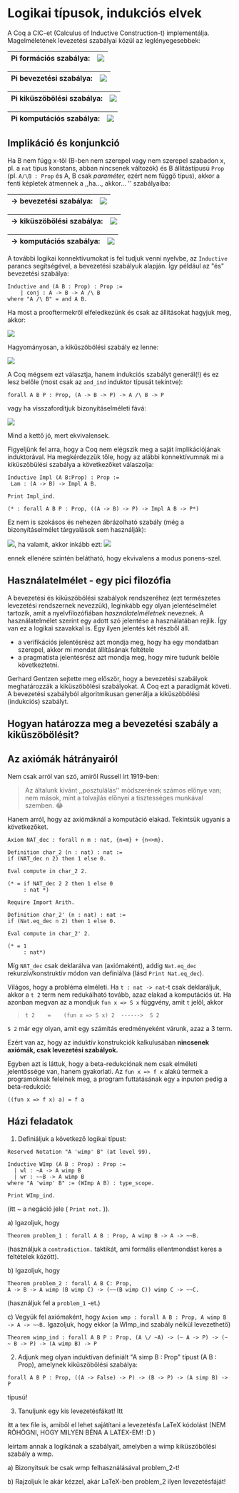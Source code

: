 # Logikai típusok, indukciós elvek

A Coq a CIC-et (Calculus of Inductive Construction-t) implementálja. Magelméletének levezetési szabályai közül az leglényegesebbek:

|Pi formációs szabálya: | <img src="https://render.githubusercontent.com/render/math?math=%5Cdfrac%7B%5CGamma%5Cvdash%20A%3AType%5Cquad%5Cquad%20%5CGamma%2Cx%3AA%5Cvdash%20B%3AType%7D%7B%5CGamma%5Cvdash%20%5CPi%5C!%20x%5C!%3A%5C!%20A.%5C%3B%20B%3AType%7D">
---------|-------

 Pi bevezetési szabálya: | <img src="https://render.githubusercontent.com/render/math?math=%5Cdfrac%7B%5CGamma%5Cvdash%20%5CPi%5C!%20x%5C!%3A%5C!%20A.%5C%3B%20B%3AType%5Cquad%5Cquad%20%5CGamma%2Cx%3AA%5Cvdash%20M%3AB%7D%7B%5CGamma%5Cvdash%20%5Clambda%20%5C!x%5C!%3A%5C!A.%5C%2CM%3A%5CPi%5C!%20x%5C!%3A%5C!%20A.%5C%3B%20B%7D"> 
 -------|------

Pi kiküszöbölési szabálya: | <img src="https://render.githubusercontent.com/render/math?math=%5Cdfrac%7B%5CGamma%5Cvdash%20M%3A%5CPi%5C!%20x%5C!%3A%5C!%20A.%5C%3B%20B%5Cquad%5Cquad%20%5CGamma%20%5Cvdash%20N%3AA%7D%7B%5CGamma%5Cvdash%20M%20N%20%3A%20B%5Bx%2FN%5D%20%7D">
----- | -----

Pi komputációs szabálya: | <img src="https://render.githubusercontent.com/render/math?math=%5Cdfrac%7B%5CGamma%5Cvdash%20%5Clambda%20%5C!x%5C!%3A%5C!A.%5C%2CM%3A%5CPi%5C!%20x%5C!%3A%5C!%20A.%5C%3B%20B%20%5Cquad%5Cquad%20%5CGamma%20%5Cvdash%20N%3AA%7D%7B%5CGamma%5Cvdash%20(%5Clambda%20%5C!x%5C!%3A%5C!A.%5C%2CM)%20N%20%5C%3B%5Cto_%5Cbeta%20%5C%3BM%5Bx%2FN%5D%3AB%5Bx%2FN%5D%20%7D"> 
-------|--------

## Implikáció és konjunkció

Ha B nem függ x-től (B-ben nem szerepel vagy nem szerepel szabadon x, pl. a ````nat```` típus konstans, abban nincsenek változók) és B állítástípusú ````Prop```` (pl. ````A/\B : Prop```` és A, B csak _paraméter,_ ezért nem függő típus), akkor a fenti képletek átmennek a ,,ha..., akkor... '' szabályaiba:

-> bevezetési szabálya: | <img src="https://render.githubusercontent.com/render/math?math=%5Cdfrac%7B%5CGamma%5Ccup%20%5C%7Bx%3AA%5C%7D%5Cvdash%20f(x)%3AB%20%7D%7B%5CGamma%5Cvdash%5Clambda%20x.f(x)%3AA%20%5Cto%20B%7D">
 -------|------

-> kiküszöbölési szabálya: | <img src="https://render.githubusercontent.com/render/math?math=%5Cdfrac%7B%5CGamma%5Cvdash%20f%3AA%5Cto%20B%5Cquad%20%5CGamma%5Cvdash%20a%3AA%20%7D%7B%5CGamma%5Cvdash%20fa%3AB%7D">
 -------|------
 
 -> komputációs szabálya: | <img src="https://render.githubusercontent.com/render/math?math=(%5Clambda%20x.f(x))%5C%2Ca%5C%3B%5Cto_%5Cbeta%5C%3B%20f(a)">
 -------|------
 
A további logikai konnektívumokat is fel tudjuk venni nyelvbe, az ````Inductive```` parancs segítségével, a bevezetési szabályuk alapján. Így például az "és" bevezetési szabálya:

````coq
Inductive and (A B : Prop) : Prop :=  
    | conj : A -> B -> A /\ B
where "A /\ B" = and A B.
````

Ha most a prooftermekről elfeledkezünk és csak az állításokat hagyjuk meg, akkor: 

<img src="https://render.githubusercontent.com/render/math?math=%5Cdfrac%7B%5CGamma%5Cvdash%20A%5Cquad%20%5CGamma%5Cvdash%20B%7D%7B%5CGamma%5Cvdash%20A%20%5Cwedge%20B%7D">

Hagyományosan, a kiküszöbölési szabály ez lenne: 

<img src="https://render.githubusercontent.com/render/math?math=%5Cdfrac%7B%5CGamma%5Cvdash%20A%20%5Cwedge%20B%7D%7B%5CGamma%5Cvdash%20A%7D%5Cquad%20%5Cdfrac%7B%5CGamma%5Cvdash%20A%20%5Cwedge%20B%7D%7B%5CGamma%5Cvdash%20B%7D">

A Coq mégsem ezt választja, hanem indukciós szabályt generál(!) és ez lesz belőle (most csak az ````and_ind```` induktor típusát tekintve):

````coq
forall A B P : Prop, (A -> B -> P) -> A /\ B -> P
````
 
vagy ha visszafordítjuk bizonyításelméleti fává:
 
 <img src="https://render.githubusercontent.com/render/math?math=%5Cdfrac%7B%5CGamma%5Cvdash%20A%20%5Cwedge%20B%5Cquad%20%5CGamma%5Ccup%5C%7BA%2CB%5C%7D%5Cvdash%20P%20%7D%7B%5CGamma%5Cvdash%20P%7D">
 
 Mind a kettő jó, mert ekvivalensek.
 
 Figyeljünk fel arra, hogy a Coq nem elégszik meg a saját implikációjának induktorával. Ha megkérdezzük tőle, hogy az alábbi konnektívumnak mi a kiküszöbülési szabálya a következőket válaszolja:
 
 ````coq
Inductive Impl (A B:Prop) : Prop :=
  Lam : (A -> B) -> Impl A B.

Print Impl_ind.

(* : forall A B P : Prop, ((A -> B) -> P) -> Impl A B -> P*)
 ````

Ez nem is szokásos és nehezen ábrázolható szabály (még a bizonyításelmélet tárgyalások sem használják):

<img src="https://render.githubusercontent.com/render/math?math=%5Cdfrac%7B%5Cbegin%7Bmatrix%7D%20%0A%26%20A%5C%5C%0A%26%20%5Cvdots%5C%5C%0A%26%20B%5C%5C%0AA%20%5Cto%20B%20%26%20%5Coverline%7BP%7D%0A%5Cend%7Bmatrix%7D%20%7D%7BP%7D">, ha valamit, akkor inkább ezt: <img src="https://render.githubusercontent.com/render/math?math=%5Cdfrac%7B%5CGamma%5Cvdash%20A%5Cto%20B%20%5Cquad%20%5CGamma%5Cvdash%20%20A%5Cquad%20%5CGamma%5Ccup%5C%7BB%5C%7D%5Cvdash%20P%20%7D%7B%5CGamma%5Cvdash%20P%7D">

ennek ellenére szintén belátható, hogy ekvivalens a modus ponens-szel.

## Használatelmélet - egy pici filozófia

A bevezetési és kiküszöbölési szabályok rendszeréhez (ezt természetes levezetési rendszernek nevezzük), leginkább egy olyan jelentéselmélet tartozik, amit a nyelvfilozófiában _használatelméletnek_ neveznek. A használatelmélet szerint egy adott szó jelentése a használatában rejlik. Így van ez a logikai szavakkal is. Egy ilyen jelentés két részből áll.
- a verifikációs jelentésrész azt mondja meg, hogy ha egy mondatban szerepel, akkor mi mondat állításának feltétele
- a pragmatista jelentésrész azt mondja meg, hogy mire tudunk belőle következtetni.

Gerhard Gentzen sejtette meg először, hogy a bevezetési szabályok meghatározzák a kiküszöbölési szabályokat. A Coq ezt a paradigmát követi. A bevezetési szabályból algoritmikusan generálja a kiküszöbölési (indukciós) szabályt.

## Hogyan határozza meg a bevezetési szabály a kiküszöbölésit?


 
 ## Az axiómák hátrányairól
 
 Nem csak arról van szó, amiről Russell írt 1919-ben: 
 
 > Az általunk kívánt ,,posztulálás'' módszerének számos előnye van; nem mások, mint a tolvajlás előnyei a tisztességes munkával szemben. :joy:

Hanem arról, hogy az axiómáknál a komputáció elakad. Tekintsük ugyanis a következőket. 

````coq
Axiom NAT_dec : forall n m : nat, {n=m} + {n<>m}.

Definition char_2 (n : nat) : nat :=
if (NAT_dec n 2) then 1 else 0.

Eval compute in char_2 2.

(* = if NAT_dec 2 2 then 1 else 0
     : nat *)

Require Import Arith.

Definition char_2' (n : nat) : nat :=
if (Nat.eq_dec n 2) then 1 else 0.

Eval compute in char_2' 2.
 
(* = 1
     : nat*)
````

Míg ````NAT_dec```` csak deklarálva van (axiómaként), addig ````Nat.eq_dec```` rekurzív/konstruktív módon van definiálva (lásd ````Print Nat.eq_dec````).

Világos, hogy a probléma elméleti. Ha ````t : nat -> nat````-t csak deklaráljuk, akkor a ````t 2```` term nem redukálható tovább, azaz elakad a komputációs út. Ha azonban megvan az a mondjuk ````fun x => S x```` függvény, amit ````t```` jelöl, akkor 

> ````t 2    =    (fun x => S x) 2  ------>  S 2```` 

````S 2```` már egy olyan, amit egy számítás eredményeként várunk, azaz a 3 term.   

Ezért van az, hogy az induktív konstrukciók kalkulusában **nincsenek axiómák, csak levezetési szabályok.**

Egyben azt is láttuk, hogy a beta-redukciónak nem csak elméleti jelentőssége van, hanem gyakorlati. Az ````fun x => f x```` alakú termek a programoknak felelnek meg, a program futtatásának egy ````a```` inputon pedig a beta-redukció:

````coq
((fun x => f x) a) = f a
````

## Házi feladatok

1. Definiáljuk a következő logikai típust: 

````coq
Reserved Notation "A 'wimp' B" (at level 99).

Inductive WImp (A B : Prop) : Prop :=
  | wl : ~A -> A wimp B
  | wr : ~~B -> A wimp B
where "A 'wimp' B" := (WImp A B) : type_scope.

Print WImp_ind.
````
(itt ~ a negáció jele ( ````Print not.```` )).

a) Igazoljuk, hogy 

````coq 
Theorem problem_1 : forall A B : Prop, A wimp B -> A -> ~~B.
````
(használjuk a ````contradiction.```` taktikát, ami formális ellentmondást keres a feltételek között).

b) Igazoljuk, hogy 

````coq
Theorem problem_2 : forall A B C: Prop, 
A -> B -> A wimp (B wimp C) -> (~~(B wimp C)) wimp C -> ~~C.
````
(használjuk fel a ````problem_1```` -et.)

c) Vegyük fel axiómaként, hogy ````Axiom wmp : forall A B : Prop, A wimp B -> A -> ~~B.```` Igazoljuk, hogy ekkor (a WImp_ind szabály nélkül levezethető)

````coq
Theorem wimp_ind : forall A B P : Prop, (A \/ ~A) -> (~ A -> P) -> (~ ~ B -> P) -> (A wimp B) -> P
````

2. Adjunk meg olyan induktívan definiált "A simp B : Prop" típust (A B : Prop), amelynek kiküszöbölési szabálya:

````coq
forall A B P : Prop, ((A -> False) -> P) -> (B -> P) -> (A simp B) -> P
````

típusú!

3. Tanuljunk egy kis levezetésfákat! Itt 

[]() itt a tex file is, amiből el lehet sajátítani a levezetésfa LaTeX kódolást []() (NEM RÖHÖGNI, HOGY MILYEN BÉNA A LATEX-EM! :D )

leírtam annak a logikának a szabályait, amelyben a wimp kiküszöbölési szabály a wmp. 

a) Bizonyítsuk be csak wmp felhasználásával problem_2-t!

b) Rajzoljuk le akár kézzel, akár LaTeX-ben problem_2 ilyen levezetésfáját! 
